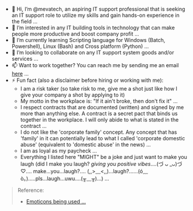 - 👋 Hi, I’m @mevatech, an aspiring IT support professional that is seeking an IT support role to utilize my skills and gain hands-on experience in the field ...
- 👀 I’m interested in any IT building tools in technology that can make people more productive and boost company profit ...
- 🌱 I’m currently learning Scripting language for Windows (Batch, Powershell), Linux (Bash) and Cross platform (Python) ...
- 💞️ I’m looking to collaborate on any IT support system goods and/or services ...
- 📫 Want to work together? You can reach me by sending me an email
<a href="mailto:mgpe47.work98@outlook.com?subject=Hey! Let's work together ... &body=I saw your GitHub profile and was just wondering if you are still looking for a job. We would love for a person like you to be part of our team. If you are still available, please contact us as soon as possible; we would be happy to talk to you." target="_blank">here</a>
 ...
- ⚡ Fun fact (also a disclaimer before hiring or working with me):
  - I am a risk taker (so take risk to me, give me a shot just like how I give your company a shot by applying to it)
  - My motto in the workplace is: "If it ain't broke, then don't fix it" ...
  - I respect contracts that are documented (written) and signed by me more than anything else. A contract is a secret pact that binds us together in the workplace. I will only abide to what is stated in the contract ...
  - I do not like the 'corporate family' concept. Any concept that has 'family' in it can potentially lead to what I called 'corporate domestic abuse' (equivalent to 'domestic abuse' in the news) ...
  - I am as loyal as my paycheck ...
  - Everything I listed here "MIGHT" be a joke and just want to make you laugh (did I make you laugh? *giving you positive vibes*....(づ ᴗ _ᴗ)づ♡.... make...you...laugh?....
(,,>﹏<,,)...laugh?......(ó﹏ò｡).....pls...laugh...uwu....(╥﹏╥)...) ...

> Reference:
> - <a href="https://emojidb.org/ascii-emoticons-emojis" target="_blank">Emoticons being used ...</a>

<!---
mevatech/mevatech is a ✨ special ✨ repository because its `README.md` (this file) appears on your GitHub profile.
You can click the Preview link to take a look at your changes.
--->
